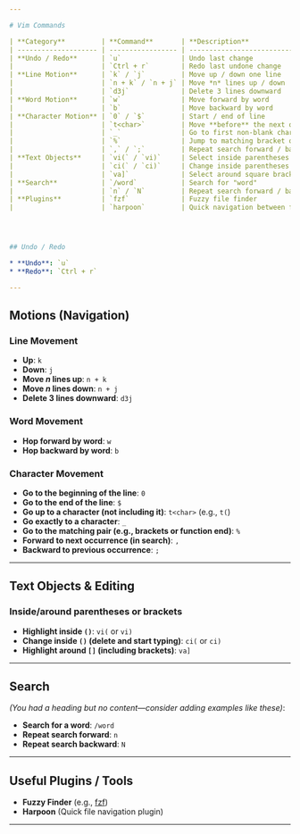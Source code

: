 ```yaml
---

# Vim Commands

| **Category**         | **Command**       | **Description**                               |
| -------------------- | ----------------- | --------------------------------------------- |
| **Undo / Redo**      | `u`               | Undo last change                              |
|                      | `Ctrl + r`        | Redo last undone change                       |
| **Line Motion**      | `k` / `j`         | Move up / down one line                       |
|                      | `n + k` / `n + j` | Move *n* lines up / down                      |
|                      | `d3j`             | Delete 3 lines downward                       |
| **Word Motion**      | `w`               | Move forward by word                          |
|                      | `b`               | Move backward by word                         |
| **Character Motion** | `0` / `$`         | Start / end of line                           |
|                      | `t<char>`         | Move **before** the next occurrence of `char` |
|                      | `_`               | Go to first non-blank character of line       |
|                      | `%`               | Jump to matching bracket or function end      |
|                      | `,` / `;`         | Repeat search forward / backward              |
| **Text Objects**     | `vi(` / `vi)`     | Select inside parentheses                     |
|                      | `ci(` / `ci)`     | Change inside parentheses                     |
|                      | `va]`             | Select around square brackets                 |
| **Search**           | `/word`           | Search for "word"                             |
|                      | `n` / `N`         | Repeat search forward / backward              |
| **Plugins**          | `fzf`             | Fuzzy file finder                             |
|                      | `harpoon`         | Quick navigation between files                |




## Undo / Redo

* **Undo**: `u`
* **Redo**: `Ctrl + r`

---
```


## Motions (Navigation)

### Line Movement

* **Up**: `k`
* **Down**: `j`
* **Move *n* lines up**: `n + k`
* **Move *n* lines down**: `n + j`
* **Delete 3 lines downward**: `d3j`

### Word Movement

* **Hop forward by word**: `w`
* **Hop backward by word**: `b`

### Character Movement

* **Go to the beginning of the line**: `0`
* **Go to the end of the line**: `$`
* **Go up to a character (not including it)**: `t<char>` (e.g., `t(`)
* **Go exactly to a character**: `_`
* **Go to the matching pair (e.g., brackets or function end)**: `%`
* **Forward to next occurrence (in search)**: `,`
* **Backward to previous occurrence**: `;`

---

## Text Objects & Editing

### Inside/around parentheses or brackets

* **Highlight inside `()`**: `vi(` or `vi)`
* **Change inside `()` (delete and start typing)**: `ci(` or `ci)`
* **Highlight around `[]` (including brackets)**: `va]`

---

## Search

*(You had a heading but no content—consider adding examples like these)*:

* **Search for a word**: `/word`
* **Repeat search forward**: `n`
* **Repeat search backward**: `N`

---

## Useful Plugins / Tools

* **Fuzzy Finder** (e.g., [fzf](https://github.com/junegunn/fzf))
* **Harpoon** (Quick file navigation plugin)

---
